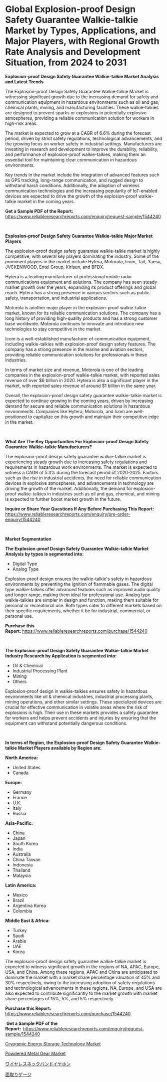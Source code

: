 <p><h1>Global Explosion-proof Design Safety Guarantee Walkie-talkie Market by Types, Applications, and Major Players, with Regional Growth Rate Analysis and Development Situation, from 2024 to 2031</h1></p><p><strong>Explosion-proof Design Safety Guarantee Walkie-talkie Market Analysis and Latest Trends</strong></p>
<p><p>The Explosion-proof Design Safety Guarantee Walkie-talkie Market is witnessing significant growth due to the increasing demand for safety and communication equipment in hazardous environments such as oil and gas, chemical plants, mining, and manufacturing facilities. These walkie-talkies are designed to prevent sparks or explosions in potentially explosive atmospheres, providing a reliable communication solution for workers in high-risk areas.</p><p>The market is expected to grow at a CAGR of 6.6% during the forecast period, driven by strict safety regulations, technological advancements, and the growing focus on worker safety in industrial settings. Manufacturers are investing in research and development to improve the durability, reliability, and performance of explosion-proof walkie-talkies, making them an essential tool for maintaining clear communication in hazardous environments.</p><p>Key trends in the market include the integration of advanced features such as GPS tracking, long-range communication, and rugged design to withstand harsh conditions. Additionally, the adoption of wireless communication technologies and the increasing popularity of IoT-enabled devices are expected to drive the growth of the explosion-proof walkie-talkie market in the coming years.</p></p>
<p><strong>Get a Sample PDF of the Report:&nbsp;</strong> <a href="https://www.reliableresearchreports.com/enquiry/request-sample/1544240">https://www.reliableresearchreports.com/enquiry/request-sample/1544240</a></p>
<p>&nbsp;</p>
<p><strong>Explosion-proof Design Safety Guarantee Walkie-talkie Major Market Players</strong></p>
<p><p>The explosion-proof design safety guarantee walkie-talkie market is highly competitive, with several key players dominating the industry. Some of the prominent players in the market include Hytera, Motorola, Icom, Tait, Yaesu, JVCKENWOOD, Entel Group, Kirisun, and BFDX.</p><p>Hytera is a leading manufacturer of professional mobile radio communications equipment and solutions. The company has seen steady market growth over the years, expanding its product offerings and global reach. Hytera has a strong presence in various sectors such as public safety, transportation, and industrial applications.</p><p>Motorola is another major player in the explosion-proof walkie-talkie market, known for its reliable communication solutions. The company has a long history of providing high-quality products and has a strong customer base worldwide. Motorola continues to innovate and introduce new technologies to stay competitive in the market.</p><p>Icom is a well-established manufacturer of communication equipment, including walkie-talkies with explosion-proof design safety features. The company has a strong presence in the marine and aviation sectors, providing reliable communication solutions for professionals in these industries.</p><p>In terms of market size and revenue, Motorola is one of the leading companies in the explosion-proof walkie-talkie market, with reported sales revenue of over $6 billion in 2020. Hytera is also a significant player in the market, with reported sales revenue of around $1 billion in the same year.</p><p>Overall, the explosion-proof design safety guarantee walkie-talkie market is expected to continue growing in the coming years, driven by increasing demand for secure and reliable communication solutions in hazardous environments. Companies like Hytera, Motorola, and Icom are well-positioned to capitalize on this growth and maintain their competitive edge in the market.</p></p>
<p>&nbsp;</p>
<p><strong>What Are The Key Opportunities For Explosion-proof Design Safety Guarantee Walkie-talkie Manufacturers?</strong></p>
<p><p>The explosion-proof design safety guarantee walkie-talkie market is experiencing steady growth due to increasing safety regulations and requirements in hazardous work environments. The market is expected to witness a CAGR of 5.3% during the forecast period of 2020-2025. Factors such as the rise in industrial accidents, the need for reliable communication devices in explosive atmospheres, and advancements in technology are driving the growth of the market. Additionally, the demand for explosion-proof walkie-talkies in industries such as oil and gas, chemical, and mining is expected to further boost market growth in the future.</p></p>
<p><strong>Inquire or Share Your Questions If Any Before Purchasing This Report:</strong> <a href="https://www.reliableresearchreports.com/enquiry/pre-order-enquiry/1544240">https://www.reliableresearchreports.com/enquiry/pre-order-enquiry/1544240</a></p>
<p>&nbsp;</p>
<p><strong>Market Segmentation</strong></p>
<p><strong>The Explosion-proof Design Safety Guarantee Walkie-talkie Market Analysis by types is segmented into:</strong></p>
<p><ul><li>Digital Type</li><li>Analog Type</li></ul></p>
<p><p>Explosion-proof design ensures the walkie-talkie's safety in hazardous environments by preventing the ignition of flammable gases. The digital type walkie-talkies offer advanced features such as improved audio quality and longer range, making them ideal for professional use. Analog type walkie-talkies are simpler in design and function, making them suitable for personal or recreational use. Both types cater to different markets based on their specific requirements, whether it be for industrial, commercial, or personal use.</p></p>
<p><strong>Purchase this Report:&nbsp;</strong><a href="https://www.reliableresearchreports.com/purchase/1544240">https://www.reliableresearchreports.com/purchase/1544240</a></p>
<p>&nbsp;</p>
<p><strong>The Explosion-proof Design Safety Guarantee Walkie-talkie Market Industry Research by Application is segmented into:</strong></p>
<p><ul><li>Oil & Chemical</li><li>Industrial Processing Plant</li><li>Mining</li><li>Others</li></ul></p>
<p><p>Explosion-proof design in walkie-talkies ensures safety in hazardous environments like oil & chemical industries, industrial processing plants, mining operations, and other similar settings. These specialized devices are crucial for effective communication in volatile areas where the risk of explosions is high. Their use in these markets provides a safety guarantee for workers and helps prevent accidents and injuries by ensuring that the equipment can withstand potentially dangerous conditions.</p></p>
<p>&nbsp;</p>
<p><strong>In terms of Region, the Explosion-proof Design Safety Guarantee Walkie-talkie Market Players available by Region are:</strong></p>
<p>
    <p> <strong> North America: </strong>
        <ul>
            <li>United States</li>
            <li>Canada</li>
        </ul>
        </p> 
    <p> <strong> Europe: </strong>
        <ul>
            <li>Germany</li>
            <li>France</li>
            <li>U.K.</li>
            <li>Italy</li>
            <li>Russia</li>
        </ul>
        </p> 
    <p> <strong> Asia-Pacific: </strong>
        <ul>
            <li>China</li>
            <li>Japan</li>
            <li>South Korea</li>
            <li>India</li>
            <li>Australia</li>
            <li>China Taiwan</li>
            <li>Indonesia</li>
            <li>Thailand</li>
            <li>Malaysia</li>
        </ul>
        </p> 
    <p> <strong> Latin America: </strong>
        <ul>
            <li>Mexico</li>
            <li>Brazil</li>
            <li>Argentina Korea</li>
            <li>Colombia</li>
        </ul>
        </p> 
    <p> <strong> Middle East & Africa: </strong>
        <ul>
            <li>Turkey</li>
            <li>Saudi</li>
            <li>Arabia</li>
            <li>UAE</li>
            <li>Korea</li>
        </ul>
    </p>
    </p>
<p><p>The explosion-proof design safety guarantee walkie-talkie market is expected to witness significant growth in the regions of NA, APAC, Europe, USA, and China. Among these regions, APAC and China are anticipated to dominate the market with a market share percentage valuation of 45% and 30% respectively, owing to the increasing adoption of safety regulations and technological advancements in these regions. NA, Europe, and USA are also expected to contribute significantly to the market growth with market share percentages of 15%, 5%, and 5% respectively.</p></p>
<p><strong>Purchase this Report: </strong><a href="https://www.reliableresearchreports.com/purchase/1544240">https://www.reliableresearchreports.com/purchase/1544240</a></p>
<p>&nbsp;<strong>Get a Sample PDF of the Report:&nbsp;&nbsp;</strong><a href="https://www.reliableresearchreports.com/enquiry/request-sample/1544240">https://www.reliableresearchreports.com/enquiry/request-sample/1544240</a></p>
<p><strong></strong></p>
<p><p><a href="https://issuu.com/reportprime-2/docs/cryogenic-energy-storage-technology-market-size-20">Cryogenic Energy Storage Technology Market</a></p><p><a href="https://issuu.com/reportprime-2/docs/powdered-metal-gear-market-size-2030.pptx">Powdered Metal Gear Market</a></p><p><a href="https://github.com/joaejkdzgyljvo6/Market-Research-Report-List-1/blob/main/25969827152.md">ワイヤレスネックバンドイヤホン</a></p><p><a href="https://github.com/NashBeahan2023/Market-Research-Report-List-1/blob/main/30990567153.md">面取りゲージ</a></p></p>